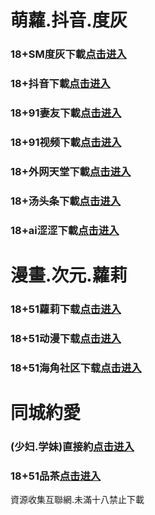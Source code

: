 # 萌蘿.抖音.度灰
### 18+SM度灰下載<a rel="nofollow noopener" href="https://1bd8ea99.yrpwateb.cc/chan/h56418/wukq4" target="_blank">点击进入</a>
### 18+抖音下載<a rel="nofollow noopener" href="https://be24.sgpjsaudc.cc/chan/GS1054/y85Z" target="_blank">点击进入</a>
### 18+91妻友下載<a rel="nofollow noopener" href="https://a833f7a.pvvqpauyk.com/aff-awa4Z" target="_blank">点击进入</a>
### 18+91视频下載<a rel="nofollow noopener" href="https://a0dbac9.kmrrnxhmj.com/chan-4780/aff-ktWnZ" target="_blank">点击进入</a>
### 18+外网天堂下載<a rel="nofollow noopener" href="https://12a0e2.qianrehvw.com/aff-Mje8" target="_blank">点击进入</a>
### 18+汤头条下載<a rel="nofollow noopener" href="https://2867ea5.fcgfazs.tips/chan/a14565/eMA29" target="_blank">点击进入</a>
### 18+ai涩涩下載<a rel="nofollow noopener" href="https://49dc.cvmgtn.com/aff-yuD4" target="_blank">点击进入</a>
# 漫畫.次元.蘿莉
### 18+51蘿莉下载<a rel="nofollow noopener" href="https://d34b.umgfgq.com/chan/GS1525/SWKC" target="_blank">点击进入</a>
### 18+51动漫下载<a rel="nofollow noopener" href="https://2705d509.puemrdxqn.com/?code=ahbFk&c=16921" target="_blank">点击进入</a>
### 18+51海角社区下载<a rel="nofollow noopener" href="https://256a65a.gqmevhuiu.com/aff-bsKN8" target="_blank">点击进入</a>
# 同城約愛
### (少妇.学妹)直接約<a rel="nofollow noopener" href="https://jy0110-1319317974.cos.ap-nanjing.myqcloud.com/su.html?t=001gz_298" target="_blank">点击进入</a>
### 18+51品茶<a rel="nofollow noopener" href="https://2a32.rvihafnvb.com/?code=aZJ6Q&c=16921" target="_blank">点击进入</a>

資源收集互聯網.未滿十八禁止下載

